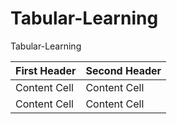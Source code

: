# Tabular-Learning
Tabular-Learning

| First Header  | Second Header |
| ------------- | ------------- |
| Content Cell  | Content Cell  |
| Content Cell  | Content Cell  |
